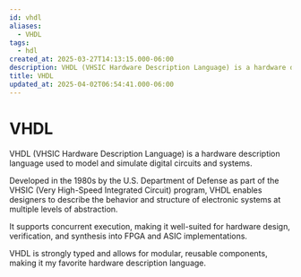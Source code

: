 ```yaml
---
id: vhdl
aliases:
  - VHDL
tags:
  - hdl
created_at: 2025-03-27T14:13:15.000-06:00
description: VHDL (VHSIC Hardware Description Language) is a hardware description language used to model and simulate digital circuits and systems.
title: VHDL
updated_at: 2025-04-02T06:54:41.000-06:00
---
```


# VHDL

VHDL (VHSIC Hardware Description Language) is a hardware description language used to model and simulate digital circuits and systems.

Developed in the 1980s by the U.S. Department of Defense as part of the VHSIC (Very High-Speed Integrated Circuit) program, VHDL enables designers to describe the behavior and structure of electronic systems at multiple levels of abstraction.

It supports concurrent execution, making it well-suited for hardware design, verification, and synthesis into FPGA and ASIC implementations.

VHDL is strongly typed and allows for modular, reusable components, making it my favorite hardware description language.
